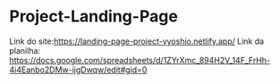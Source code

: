 # Project-Landing-Page

Link do site:https://landing-page-project-vyoshio.netlify.app/
Link da planilha: https://docs.google.com/spreadsheets/d/1ZYrXmc_894H2V_14F_FrHh-4i4Eanbo2DMw-ijgDwqw/edit#gid=0
